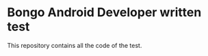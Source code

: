 Bongo Android Developer written test
=====================================================
This repository contains all the code of the test.